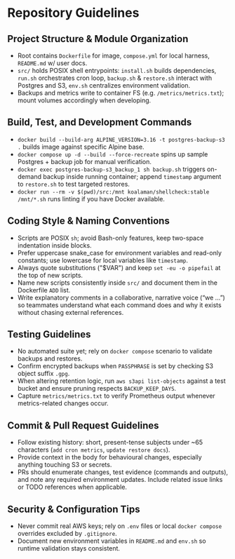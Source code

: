 # Repository Guidelines

## Project Structure & Module Organization
- Root contains `Dockerfile` for image, `compose.yml` for local harness, `README.md` w/ user docs.
- `src/` holds POSIX shell entrypoints: `install.sh` builds dependencies, `run.sh` orchestrates cron loop, `backup.sh` & `restore.sh` interact with Postgres and S3, `env.sh` centralizes environment validation.
- Backups and metrics write to container FS (e.g. `/metrics/metrics.txt`); mount volumes accordingly when developing.

## Build, Test, and Development Commands
- `docker build --build-arg ALPINE_VERSION=3.16 -t postgres-backup-s3 .` builds image against specific Alpine base.
- `docker compose up -d --build --force-recreate` spins up sample Postgres + backup job for manual verification.
- `docker exec postgres-backup-s3_backup_1 sh backup.sh` triggers on-demand backup inside running container; append `timestamp` argument to `restore.sh` to test targeted restores.
- `docker run --rm -v $(pwd)/src:/mnt koalaman/shellcheck:stable /mnt/*.sh` runs linting if you have Docker available.

## Coding Style & Naming Conventions
- Scripts are POSIX `sh`; avoid Bash-only features, keep two-space indentation inside blocks.
- Prefer uppercase snake_case for environment variables and read-only constants; use lowercase for local variables like `timestamp`.
- Always quote substitutions ("$VAR") and keep `set -eu -o pipefail` at the top of new scripts.
- Name new scripts consistently inside `src/` and document them in the Dockerfile `ADD` list.
- Write explanatory comments in a collaborative, narrative voice (“we …”) so teammates understand what each command does and why it exists without chasing external references.

## Testing Guidelines
- No automated suite yet; rely on `docker compose` scenario to validate backups and restores.
- Confirm encrypted backups when `PASSPHRASE` is set by checking S3 object suffix `.gpg`.
- When altering retention logic, run `aws s3api list-objects` against a test bucket and ensure pruning respects `BACKUP_KEEP_DAYS`.
- Capture `metrics/metrics.txt` to verify Prometheus output whenever metrics-related changes occur.

## Commit & Pull Request Guidelines
- Follow existing history: short, present-tense subjects under ~65 characters (`add cron metrics`, `update restore docs`).
- Provide context in the body for behavioural changes, especially anything touching S3 or secrets.
- PRs should enumerate changes, test evidence (commands and outputs), and note any required environment updates. Include related issue links or TODO references when applicable.

## Security & Configuration Tips
- Never commit real AWS keys; rely on `.env` files or local `docker compose` overrides excluded by `.gitignore`.
- Document new environment variables in `README.md` and `env.sh` so runtime validation stays consistent.

